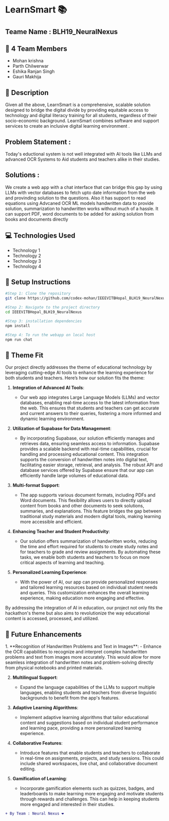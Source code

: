 

<h1>LearnSmart 📚</h1>
<h2>Teame Name : BLH19_NeuralNexus</h2>

<h2>👥 4 Team Members</h2>
<ul>
<li>Mohan krishna</li>
<li>Parth Chilwerwar</li>
<li>Eshika Ranjan Singh</li>
<li>Gauri Makhija</li>
</ul>

  <h2>📝 Description</h2>
  <p>Given all the above, LearnSmart is a comprehensive, scalable solution designed to bridge the digital divide by providing equitable access to
    technology and digital literacy training for all students, regardless of their 
    socio-economic background. LearnSmart combines  software and support services to create an inclusive digital learning environment .
  </p>

  <h2>Problem Statement :</h2>
  <p>Today's eductional system is not well integrated with AI tools like LLMs and advanced OCR Systems to Aid students and teachers alike in their studies.</p>

  <h2>Solutions :</h2>
  <p>We create a web app with a chat interface that can bridge this gap by using LLMs with vector databases to fetch upto date information from the web
  and provinding solution to the questions. Also it has support to read equations using Advcaned OCR ML models handwritten data to provide solution, summarization to handwritten works
  without much of a hassle. It can support PDF, word documents to be added for asking solution from books and documents directly
  </p>
  
  <h2>💻 Technologies Used</h2>
  <ul>
  <li>Technology 1</li>
  <li>Technology 2</li>
  <li>Technology 3</li>
  <li>Technology 4</li>
  </ul>

  <h2>🔧 Setup Instructions</h2>


```bash
#Step 1: Clone the repository
git clone https://github.com/codex-mohan/IEEEVITBHopal_BLH19_NeuralNexus.git
```
```bash
#Step 2: Navigate to the project directory
cd IEEEVITBHopal_BLH19_NeuralNexus
```
```bash 
#Step 3: installation dependencies
npm install
```
```bash
#Step 4: To run the webapp on local host 
npm run chat
```


  <h2>🎯 Theme Fit</h2>
  <p>
Our project directly addresses the theme of educational technology by leveraging cutting-edge AI tools to enhance the learning experience for both students and teachers. Here’s how our solution fits the theme:

1. **Integration of Advanced AI Tools**:
   - Our web app integrates Large Language Models (LLMs) and vector databases, enabling real-time access to the latest information from the web. This ensures that students and teachers can get accurate and current answers to their queries, fostering a more informed and dynamic learning environment.

2. **Utilization of Supabase for Data Management**:
   - By incorporating Supabase, our solution efficiently manages and retrieves data, ensuring seamless access to information. Supabase provides a scalable backend with real-time capabilities, crucial for handling and processing educational content. This integration supports the conversion of handwritten notes into digital text, facilitating easier storage, retrieval, and analysis. The robust API and database services offered by Supabase ensure that our app can efficiently handle large volumes of educational data.

3. **Multi-format Support**:
   - The app supports various document formats, including PDFs and Word documents. This flexibility allows users to directly upload content from books and other documents to seek solutions, summaries, and explanations. This feature bridges the gap between traditional study materials and modern digital tools, making learning more accessible and efficient.

4. **Enhancing Teacher and Student Productivity**:
   - Our solution offers summarization of handwritten works, reducing the time and effort required for students to create study notes and for teachers to grade and review assignments. By automating these tasks, we enable both students and teachers to focus on more critical aspects of learning and teaching.

5. **Personalized Learning Experience**:
   - With the power of AI, our app can provide personalized responses and tailored learning resources based on individual student needs and queries. This customization enhances the overall learning experience, making education more engaging and effective.

By addressing the integration of AI in education, our project not only fits the hackathon's theme but also aims to revolutionize the way educational content is accessed, processed, and utilized.
</p>

  <h2>🔮 Future Enhancements</h2>
  <p>
1. **Recognition of Handwritten Problems and Text in Images**:
   - Enhance the OCR capabilities to recognize and interpret complex handwritten problems and text from images more accurately. This would allow for more seamless integration of handwritten notes and problem-solving directly from physical notebooks and printed materials.

2. **Multilingual Support**:
   - Expand the language capabilities of the LLMs to support multiple languages, enabling students and teachers from diverse linguistic backgrounds to benefit from the app's features.

3. **Adaptive Learning Algorithms**:
   - Implement adaptive learning algorithms that tailor educational content and suggestions based on individual student performance and learning pace, providing a more personalized learning experience.

4. **Collaborative Features**:
   - Introduce features that enable students and teachers to collaborate in real-time on assignments, projects, and study sessions. This could include shared workspaces, live chat, and collaborative document editing.

5. **Gamification of Learning**:
   - Incorporate gamification elements such as quizzes, badges, and leaderboards to make learning more engaging and motivate students through rewards and challenges. This can help in keeping students more engaged and interested in their studies.
  </p>


```diff
+ By Team : Neural Nexus ❤️
```

  
  
  



